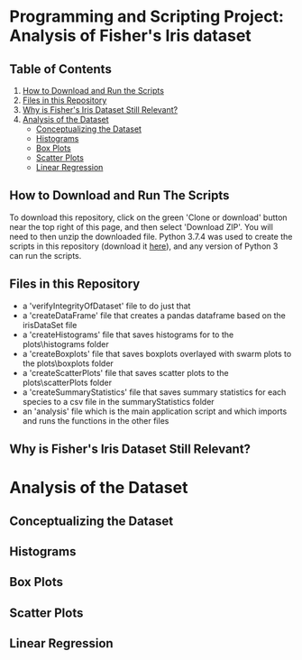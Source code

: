 # Programming and Scripting Project: Analysis of Fisher's Iris dataset

## Table of Contents
1. [How to Download and Run the Scripts](#how-to-download-and-run-the-scripts)
1. [Files in this Repository](#files-in-this-repository)
1. [Why is Fisher's Iris Dataset Still Relevant?](#why-is-fisher's-iris-dataset-still-relevant?)
1. [Analysis of the Dataset](#analysis-of-the-data-set)
    * [Conceptualizing the Dataset](#conceptualizing-the-data-set)
    * [Histograms](#histograms)
    * [Box Plots](#box-plots)
    * [Scatter Plots](#scatter-plots)
    * [Linear Regression](*linear-regression)

## How to Download and Run The Scripts
To download this repository, click on the green 'Clone or download' button near the top right of this page, and then select 'Download ZIP'. You will need to then unzip the downloaded file.
Python 3.7.4 was used to create the scripts in this repository (download it [here](https://www.python.org/downloads/)), and any version of Python 3 can run the scripts.

## Files in this Repository
* a 'verifyIntegrityOfDataset' file to do just that
* a 'createDataFrame' file that creates a pandas dataframe based on the irisDataSet file
* a 'createHistograms' file that saves histograms for to the plots\histograms folder
* a 'createBoxplots' file that saves boxplots overlayed with swarm plots to the plots\boxplots folder
* a 'createScatterPlots' file that saves scatter plots to the plots\scatterPlots folder
* a 'createSummaryStatistics' file that saves summary statistics for each species to a csv file in the summaryStatistics folder
* an 'analysis' file which is the main application script and which imports and runs the functions in the other files

## Why is Fisher's Iris Dataset Still Relevant?

# **Analysis of the Dataset**

## Conceptualizing the Dataset
## Histograms
## Box Plots
## Scatter Plots
## Linear Regression
